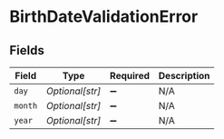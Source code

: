 # BirthDateValidationError


## Fields

| Field              | Type               | Required           | Description        |
| ------------------ | ------------------ | ------------------ | ------------------ |
| `day`              | *Optional[str]*    | :heavy_minus_sign: | N/A                |
| `month`            | *Optional[str]*    | :heavy_minus_sign: | N/A                |
| `year`             | *Optional[str]*    | :heavy_minus_sign: | N/A                |